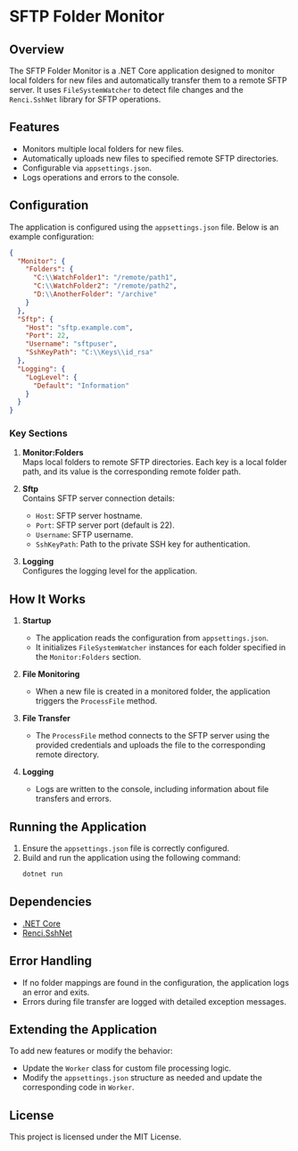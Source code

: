 
# SFTP Folder Monitor

## Overview

The SFTP Folder Monitor is a .NET Core application designed to monitor local folders for new files and automatically transfer them to a remote SFTP server. It uses `FileSystemWatcher` to detect file changes and the `Renci.SshNet` library for SFTP operations.

## Features

- Monitors multiple local folders for new files.
- Automatically uploads new files to specified remote SFTP directories.
- Configurable via `appsettings.json`.
- Logs operations and errors to the console.

## Configuration

The application is configured using the `appsettings.json` file. Below is an example configuration:

```json
{
  "Monitor": {
    "Folders": {
      "C:\\WatchFolder1": "/remote/path1",
      "C:\\WatchFolder2": "/remote/path2",
      "D:\\AnotherFolder": "/archive"
    }
  },
  "Sftp": {
    "Host": "sftp.example.com",
    "Port": 22,
    "Username": "sftpuser",
    "SshKeyPath": "C:\\Keys\\id_rsa"
  },
  "Logging": {
    "LogLevel": {
      "Default": "Information"
    }
  }
}
```

### Key Sections

1. **Monitor:Folders**  
   Maps local folders to remote SFTP directories. Each key is a local folder path, and its value is the corresponding remote folder path.

2. **Sftp**  
   Contains SFTP server connection details:
   - `Host`: SFTP server hostname.
   - `Port`: SFTP server port (default is 22).
   - `Username`: SFTP username.
   - `SshKeyPath`: Path to the private SSH key for authentication.

3. **Logging**  
   Configures the logging level for the application.

## How It Works

1. **Startup**  
   - The application reads the configuration from `appsettings.json`.
   - It initializes `FileSystemWatcher` instances for each folder specified in the `Monitor:Folders` section.

2. **File Monitoring**  
   - When a new file is created in a monitored folder, the application triggers the `ProcessFile` method.

3. **File Transfer**  
   - The `ProcessFile` method connects to the SFTP server using the provided credentials and uploads the file to the corresponding remote directory.

4. **Logging**  
   - Logs are written to the console, including information about file transfers and errors.

## Running the Application

1. Ensure the `appsettings.json` file is correctly configured.
2. Build and run the application using the following command:
   ```bash
   dotnet run
   ```

## Dependencies

- [.NET Core](https://dotnet.microsoft.com/)
- [Renci.SshNet](https://github.com/sshnet/SSH.NET)

## Error Handling

- If no folder mappings are found in the configuration, the application logs an error and exits.
- Errors during file transfer are logged with detailed exception messages.

## Extending the Application

To add new features or modify the behavior:
- Update the `Worker` class for custom file processing logic.
- Modify the `appsettings.json` structure as needed and update the corresponding code in `Worker`.

## License

This project is licensed under the MIT License.
